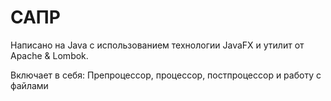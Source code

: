 # САПР
Написано на Java с использованием технологии JavaFX и утилит от Apache & Lombok.

Включает в себя: Препроцессор, процессор, постпроцессор и работу с файлами
